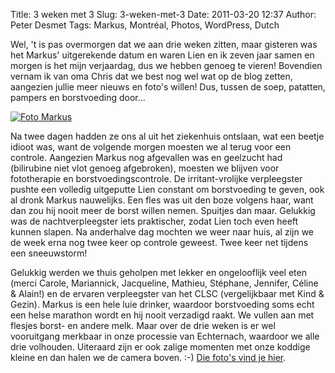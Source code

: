 Title: 3 weken met 3
Slug: 3-weken-met-3
Date: 2011-03-20 12:37
Author: Peter Desmet
Tags: Markus, Montréal, Photos, WordPress, Dutch

Wel, 't is pas overmorgen dat we aan drie weken zitten, maar gisteren was het Markus' uitgerekende datum en waren Lien en ik zeven jaar samen en morgen is het mijn verjaardag, dus we hebben genoeg te vieren! Bovendien vernam ik van oma Chris dat we best nog wel wat op de blog zetten, aangezien jullie meer nieuws en foto's willen! Dus, tussen de soep, patatten, pampers en borstvoeding door...

[![Foto Markus](https://lh5.googleusercontent.com/--P6vg5UTOc4/TYYyeSzBrQI/AAAAAAAAF2Q/K4lD_w04jDM/s800/DSC_0200.JPG "Juij! Meer foto's!")](https://picasaweb.google.com/Peter.Desmet/3WekenMet3?authuser=0&authkey=Gv1sRgCPGY8b7cs-yyoAE&feat=directlink)

Na twee dagen hadden ze ons al uit het ziekenhuis ontslaan, wat een beetje idioot was, want de volgende morgen moesten we al terug voor een controle. Aangezien Markus nog afgevallen was en geelzucht had (bilirubine niet vlot genoeg afgebroken), moesten we blijven voor fototherapie en borstvoedingscontrole. De irritant-vrolijke verpleegster pushte een volledig uitgeputte Lien constant om borstvoeding te geven, ook al dronk Markus nauwelijks. Een fles was uit den boze volgens haar, want dan zou hij nooit meer de borst willen nemen. Spuitjes dan maar. Gelukkig was de nachtverpleegster iets praktischer, zodat Lien toch even heeft kunnen slapen. Na anderhalve dag mochten we weer naar huis, al zijn we de week erna nog twee keer op controle geweest. Twee keer net tijdens een sneeuwstorm!

Gelukkig werden we thuis geholpen met lekker en ongelooflijk veel eten (merci Carole, Mariannick, Jacqueline, Mathieu, Stéphane, Jennifer, Céline & Alain!) en de ervaren verpleegster van het CLSC (vergelijkbaar met Kind & Gezin). Markus is een hele luie drinker, waardoor borstvoeding soms echt een helse marathon wordt en hij nooit verzadigd raakt. We vullen aan met flesjes borst- en andere melk. Maar over de drie weken is er wel vooruitgang merkbaar in onze processie van Echternach, waardoor we alle drie volhouden. Uiteraard zijn er ook zalige momenten met onze koddige kleine en dan halen we de camera boven. :-) [Die foto's vind je hier](https://picasaweb.google.com/Peter.Desmet/3WekenMet3?authuser=0&authkey=Gv1sRgCPGY8b7cs-yyoAE&feat=directlink).